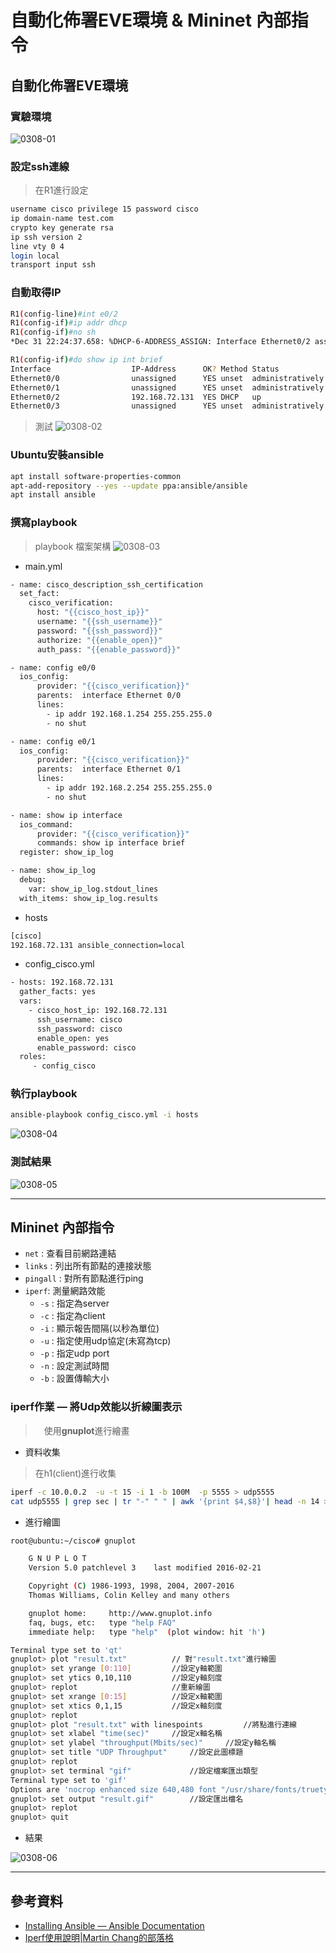 # 自動化佈署EVE環境 & Mininet 內部指令

## 自動化佈署EVE環境

### 實驗環境

![0308-01](./img/20210308/0308-01.png)

### 設定ssh連線
> 在R1進行設定

```sh
username cisco privilege 15 password cisco
ip domain-name test.com
crypto key generate rsa
ip ssh version 2   
line vty 0 4    
login local         
transport input ssh 
```
### 自動取得IP

```sh
R1(config-line)#int e0/2
R1(config-if)#ip addr dhcp
R1(config-if)#no sh
*Dec 31 22:24:37.658: %DHCP-6-ADDRESS_ASSIGN: Interface Ethernet0/2 assigned DHCP address 192.168.72.131, mask 255.255.255.0, hostname R1

R1(config-if)#do show ip int brief
Interface                  IP-Address      OK? Method Status                Protocol
Ethernet0/0                unassigned      YES unset  administratively down down
Ethernet0/1                unassigned      YES unset  administratively down down
Ethernet0/2                192.168.72.131  YES DHCP   up                    up  
Ethernet0/3                unassigned      YES unset  administratively down down
```
> 測試
![0308-02](./img/20210308/0308-02.png)

### Ubuntu安裝ansible

```sh
apt install software-properties-common
apt-add-repository --yes --update ppa:ansible/ansible
apt install ansible
```

### 撰寫playbook
> playbook 檔案架構
![0308-03](./img/20210308/0308-03.png)

* main.yml

```sh
- name: cisco_description_ssh_certification
  set_fact:
    cisco_verification:
      host: "{{cisco_host_ip}}"
      username: "{{ssh_username}}"
      password: "{{ssh_password}}"
      authorize: "{{enable_open}}"
      auth_pass: "{{enable_password}}"

- name: config e0/0
  ios_config:
      provider: "{{cisco_verification}}"
      parents:  interface Ethernet 0/0     
      lines:
        - ip addr 192.168.1.254 255.255.255.0
        - no shut

- name: config e0/1
  ios_config:
      provider: "{{cisco_verification}}"
      parents:  interface Ethernet 0/1     
      lines:
        - ip addr 192.168.2.254 255.255.255.0
        - no shut

- name: show ip interface
  ios_command:
      provider: "{{cisco_verification}}"
      commands: show ip interface brief
  register: show_ip_log

- name: show_ip_log
  debug:
    var: show_ip_log.stdout_lines
  with_items: show_ip_log.results

```
* hosts

```sh
[cisco]
192.168.72.131 ansible_connection=local
```

* config_cisco.yml

```sh
- hosts: 192.168.72.131
  gather_facts: yes
  vars:
    - cisco_host_ip: 192.168.72.131
      ssh_username: cisco
      ssh_password: cisco
      enable_open: yes
      enable_password: cisco
  roles:
     - config_cisco
```

### 執行playbook

```sh
ansible-playbook config_cisco.yml -i hosts
```
![0308-04](./img/20210308/0308-04.png)

### 測試結果

![0308-05](./img/20210308/0308-05.png)

---

## Mininet 內部指令

* `net` : 查看目前網路連結
* `links` : 列出所有節點的連接狀態
* `pingall` : 對所有節點進行ping
* `iperf`: 測量網路效能
  * `-s` : 指定為server
  * `-c` : 指定為client
  * `-i` : 顯示報告間隔(以秒為單位)
  * `-u` : 指定使用udp協定(未寫為tcp)
  * `-p` : 指定udp port
  * `-n` : 設定測試時間
  * `-b` : 設置傳輸大小
  
 ### iperf作業 — 將Udp效能以折線圖表示
 >　使用**gnuplot**進行繪畫

 * 資料收集
> 在h1(client)進行收集
```sh
iperf -c 10.0.0.2  -u -t 15 -i 1 -b 100M  -p 5555 > udp5555
cat udp5555 | grep sec | tr "-" " " | awk '{print $4,$8}'| head -n 14 > result.txt
```
* 進行繪圖
```sh
root@ubuntu:~/cisco# gnuplot

	G N U P L O T
	Version 5.0 patchlevel 3    last modified 2016-02-21 

	Copyright (C) 1986-1993, 1998, 2004, 2007-2016
	Thomas Williams, Colin Kelley and many others

	gnuplot home:     http://www.gnuplot.info
	faq, bugs, etc:   type "help FAQ"
	immediate help:   type "help"  (plot window: hit 'h')

Terminal type set to 'qt'
gnuplot> plot "result.txt"          // 對"result.txt"進行繪圖
gnuplot> set yrange [0:110]         //設定y軸範圍
gnuplot> set ytics 0,10,110         //設定y軸刻度
gnuplot> replot                     //重新繪圖
gnuplot> set xrange [0:15]          //設定x軸範圍
gnuplot> set xtics 0,1,15           //設定x軸刻度
gnuplot> replot
gnuplot> plot "result.txt" with linespoints         //將點進行連線
gnuplot> set xlabel "time(sec)"     //設定x軸名稱
gnuplot> set ylabel "throughput(Mbits/sec)"     //設定y軸名稱
gnuplot> set title "UDP Throughput"     //設定此圖標題
gnuplot> replot
gnuplot> set terminal "gif"             //設定檔案匯出類型
Terminal type set to 'gif'
Options are 'nocrop enhanced size 640,480 font "/usr/share/fonts/truetype/liberation/LiberationSans-Regular.ttf,12" '
gnuplot> set output "result.gif"        //設定匯出檔名
gnuplot> replot
gnuplot> quit
```
* 結果

![0308-06](./img/20210308/0308-06.png)

---
## 參考資料
* [Installing Ansible — Ansible Documentation](https://docs.ansible.com/ansible/latest/installation_guide/intro_installation.html)
* [Iperf使用說明|Martin Chang的部落格](https://m1016c.pixnet.net/blog/post/145780230)